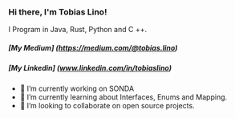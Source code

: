 ### Hi there, I'm Tobias Lino!

I Program in Java, Rust, Python and C ++.

##### [My Medium] (https://medium.com/@tobias.lino)
##### [My Linkedin] (www.linkedin.com/in/tobiaslino)

- 🔭 I’m currently working on SONDA
- 🌱 I’m currently learning about Interfaces, Enums and Mapping.
- 👯 I’m looking to collaborate on open source projects.

